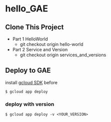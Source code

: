 # hello_GAE

## Clone This Project
- Part 1 HelloWorld
  - git checkout origin hello-world
- Part 2 Service and Version
  - git checkout origin services_and_versions

## Deploy to GAE
install [gcloud SDK](https://cloud.google.com/sdk/downloads) before
```
$ gcloud app deploy
```
### deploy with version
```
$ gcloud app deploy -v <YOUR_VERSION>
```
